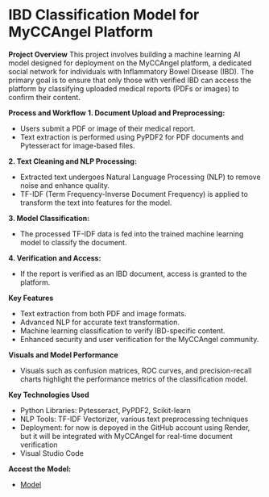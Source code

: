 # IBD Classification Model for MyCCAngel Platform

**Project Overview**
This project involves building a machine learning AI model designed for deployment on the MyCCAngel platform, a dedicated social network for individuals with Inflammatory Bowel Disease (IBD). The primary goal is to ensure that only those with verified IBD can access the platform by classifying uploaded medical reports (PDFs or images) to confirm their content.

**Process and Workflow**
**1. Document Upload and Preprocessing:**
- Users submit a PDF or image of their medical report.
- Text extraction is performed using PyPDF2 for PDF documents and Pytesseract for image-based files.

**2. Text Cleaning and NLP Processing:**
-	Extracted text undergoes Natural Language Processing (NLP) to remove noise and enhance quality.
-	TF-IDF (Term Frequency-Inverse Document Frequency) is applied to transform the text into features for the model.

**3. Model Classification:**
- The processed TF-IDF data is fed into the trained machine learning model to classify the document.

**4. Verification and Access:**
- If the report is verified as an IBD document, access is granted to the platform.

**Key Features**
- Text extraction from both PDF and image formats.
- Advanced NLP for accurate text transformation.
- Machine learning classification to verify IBD-specific content.
- Enhanced security and user verification for the MyCCAngel community.

**Visuals and Model Performance**
- Visuals such as confusion matrices, ROC curves, and precision-recall charts highlight the performance metrics of the classification model.


**Key Technologies Used**
- Python Libraries: Pytesseract, PyPDF2, Scikit-learn
- NLP Tools: TF-IDF Vectorizer, various text preprocessing techniques
- Deployment: for now is depoyed in the GitHub account using Render, but it will be integrated with MyCCAngel for real-time document verification
- Visual Studio Code

**Accest the Model:**
- [Model](https://ibd-medicalreport-classifier.onrender.com/)


